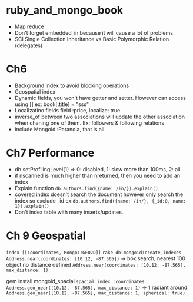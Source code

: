 ruby_and_mongo_book
===================

* Map reduce
* Don't forget embedded_in because it will cause a lot of problems
* SCI Single Collection Inheritance vs Basic Polymorphic Relation (delegates)

Ch6
===

* Background index to avoid blocking operations
* Geospatial index
* Dynamic fields, you won't have getter and setter. However can access using [] ex: book[:title] = "sss"
* Localizatino fields
field :price, localize: true
* inverse_of between two associations will update the other association when chaning one of them. Ex: followers & following relations
* include Mongoid::Paranoia, that is all.

Ch7 Performance
===============

* db.setProfilingLevel(1) => 0: disabled, 1: slow more than 100ms, 2: all
* if nscanned is much higher than nreturned, then you need to add an index
* Explain function `db.authors.find({name: /in/}).explain()`
* covered index doesn't search the document however only search the index so exclude _id ex:`db.authors.find({name: /in/}, {_id:0, name: 1}).explain()`
* Don't index table with many inserts/updates.

Ch 9 Geospatial
===============

`index [[:coordinates, Mongo::GEO2D]]`
`rake db:mongoid:create_indexes`
`Address.near(coordinates: [10.12, -87.565])` => box search, nearest 100 object no distance defined
`Address.near(coordinates: [10.12, -87.565], max_distance: 1)`

gem install mongoid_spacial
`spacial_index :coordinates`
`Address.geo_near([10.12, -87.565], max_distance: 1)` => 1 radiant around
`Address.geo_near([10.12, -87.565], max_distance: 1, spherical: true)`
